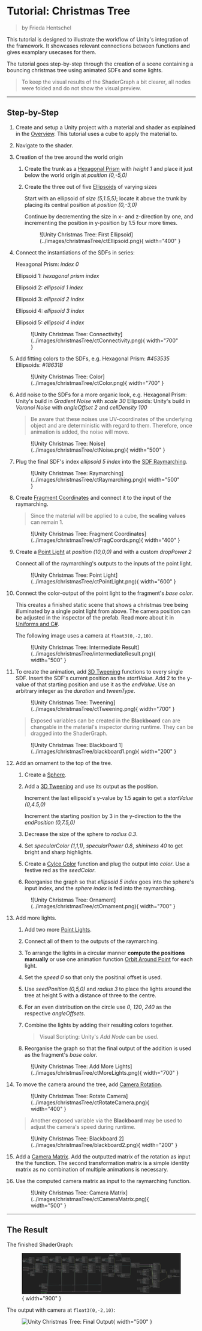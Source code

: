 <div class="container">
    <h1 class="main-heading">Tutorial: Christmas Tree</h1>
    <blockquote class="author">by Frieda Hentschel</blockquote>
</div>

This tutorial is designed to illustrate the workflow of Unity's integration of the framework. It showcases relevant connections between functions and gives examplary usecases for them. 

The tutorial goes step-by-step through the creation of a scene containing a bouncing christmas tree using animated SDFs and some lights.

> To keep the visual results of the ShaderGraph a bit clearer, all nodes were folded and do not show the visual preview.

---

## Step-by-Step

1. Create and setup a Unity project with a material and shader as explained in the [Overview](../../unity.md). This tutorial uses a cube to apply the material to.
2. Navigate to the shader.
3. Creation of the tree around the world origin
    1. Create the trunk as a [Hexagonal Prism](../sdfs/hexPrism.md) with *height 1* and place it just below the world origin at *position (0,-5,0)*
    2. Create the three out of five [Ellipsoids](../sdfs/ellipsoid.md) of varying sizes
   
        Start with an ellipsoid of *size (5,1.5,5)*; locate it above the trunk by placing its central position at *position (0,-3,0)*
   
        Continue by decrementing the size in x- and z-direction by one, and incrementing the position in y-position by 1.5 four more times.

        <figure markdown="span">
            ![Unity Christmas Tree: First Ellipsoid](../images/christmasTree/ctEllipsoid.png){ width="400" }
        </figure>

4. Connect the instantiations of the SDFs in series:

    Hexagonal Prism: *index 0*

    Ellipsoid 1: *hexagonal prism index* 

    Ellipsoid 2: *ellipsoid 1 index*

    Ellipsoid 3: *ellipsoid 2 index*

    Ellipsoid 4: *ellipsoid 3 index*
    
    Ellipsoid 5: *ellipsoid 4 index*

    <figure markdown="span">
        ![Unity Christmas Tree: Connectivity](../images/christmasTree/ctConnectivity.png){ width="700" }
    </figure>

5. Add fitting colors to the SDFs, e.g.
    Hexagonal Prism: *#453535*
    Ellipsoids: *#18631B*

    <figure markdown="span">
        ![Unity Christmas Tree: Color](../images/christmasTree/ctColor.png){ width="700" }
    </figure>

6. Add noise to the SDFs for a more organic look, e.g.
    Hexagonal Prism: Unity's build in *Gradient Noise* with *scale 30*
    Ellipsoids: Unity's build in *Voronoi Noise* with *angleOffset 2* and *cellDensity 100*

    > Be aware that these noises use UV-coordinates of the underlying object and are deterministic with regard to them. Therefore, once animation is added, the noise will move.

    <figure markdown="span">
        ![Unity Christmas Tree: Noise](../images/christmasTree/ctNoise.png){ width="500" }
    </figure>

7. Plug the final SDF's index *ellipsoid 5 index* into the [SDF Raymarching](../sdfs/raymarching.md). 

    <figure markdown="span">
        ![Unity Christmas Tree: Raymarching](../images/christmasTree/ctRaymarching.png){ width="500" }
    </figure>

8. Create [Fragment Coordinates](../basics/fragCoords.md) and connect it to the input of the raymarching.
   
    > Since the material will be applied to a cube, the **scaling values** can remain 1.

    <figure markdown="span">
        ![Unity Christmas Tree: Fragment Coordinates](../images/christmasTree/ctFragCoords.png){ width="400" }
    </figure>

9. Create a [Point Light](../lighting/pointLight.md) at *position (10,0,0)* and with a custom *dropPower 2*
   
    Connect all of the raymarching's outputs to the inputs of the point light.

    <figure markdown="span">
        ![Unity Christmas Tree: Point Light](../images/christmasTree/ctPointLight.png){ width="600" }
    </figure>

10. Connect the color-output of the point light to the fragment's *base color*.
    
    This creates a finished static scene that shows a christmas tree being illuminated by a single point light from above. The camera position can be adjusted in the inspector of the prefab. Read more about it in [Uniforms and C#](../uniformsAndCs.md). 
    
    The following image uses a camera at `float3(0,-2,10)`.

    <figure markdown="span">
        ![Unity Christmas Tree: Intermediate Result](../images/christmasTree/intermediateResult.png){ width="500" }
    </figure>

11. To create the animation, add [3D Tweening](../animations/tweening.md) functions to every single SDF. Insert the SDF's current position as the *startValue*. Add 2 to the y-value of that starting position and use it as the *endValue*. Use an arbitrary integer as the *duration* and *tweenType*.

    <figure markdown="span">
        ![Unity Christmas Tree: Tweening](../images/christmasTree/ctTweening.png){ width="700" }
    </figure>

    > Exposed variables can be created in the **Blackboard** can are changable in the material's inspector during runtime. They can be dragged into the ShaderGraph.

    <figure markdown="span">
        ![Unity Christmas Tree: Blackboard 1](../images/christmasTree/blackboard1.png){ width="200" }
    </figure>

12. Add an ornament to the top of the tree.
    1. Create a [Sphere](../sdfs/sphere.md).
    2. Add a [3D Tweening](../animations/tweening.md) and use its output as the position.

        Increment the last ellipsoid's y-value by 1.5 again to get a *startValue (0,4.5,0)* 

        Increment the starting position by 3 in the y-direction to the the *endPosition (0,7.5,0)*

    3. Decrease the size of the sphere to *radius 0.3*.
    4. Set *specularColor (1,1,1)*, *specularPower 0.8*, *shininess 40* to get bright and sharp highlights.
    5. Create a [Cylce Color](../animations/colorAnimation.md) function and plug the output into *color*. Use a festive red as the *seedColor*.
    6. Reorganise the graph so that *ellipsoid 5 index* goes into the sphere's input index, and the *sphere index* is fed into the raymarching.

    <figure markdown="span">
        ![Unity Christmas Tree: Ornament](../images/christmasTree/ctOrnament.png){ width="700" }
    </figure>

13. Add more lights.
    1. Add two more [Point Lights](../lighting/pointLight.md).
    2. Connect all of them to the outputs of the raymarching. 
    3. To arrange the lights in a circular manner **compute the positions manually** or use one animation function [Orbit Around Point](../animations/orbitObject.md) for each light.
    4. Set the *speed 0* so that only the positinal offset is used.
    5. Use *seedPosition (0,5,0)* and *radius 3* to place the lights around the tree at height 5 with a distance of three to the centre.
    6. For an even distribution on the circle use *0*, *120*, *240* as the respective *angleOffsets*. 
    7. Combine the lights by adding their resulting colors together. 

       > Visual Scripting: Unity's *Add Node* can be used. 
    
    8. Reorganise the graph so that the final output of the addition is used as the fragment's *base color*.

    <figure markdown="span">
        ![Unity Christmas Tree: Add More Lights](../images/christmasTree/ctMoreLights.png){ width="700" }
    </figure>

14. To move the camera around the tree, add [Camera Rotation](../camera/cameraRotation.md).

    <figure markdown="span">
        ![Unity Christmas Tree: Rotate Camera](../images/christmasTree/ctRotateCamera.png){ width="400" }
    </figure>

    > Another exposed variable via the **Blackboard** may be used to adjust the camera's speed during runtime.

    <figure markdown="span">
        ![Unity Christmas Tree: Blackboard 2](../images/christmasTree/blackboard2.png){ width="200" }
    </figure>

15. Add a [Camera Matrix](../camera/cameraMatrix.md). Add the outputted matrix of the rotation as input the the function. The second transformation matrix is a simple identity matrix as no combination of multiple animations is necessary. 
16. Use the computed camera matrix as input to the raymarching function.
    
    <figure markdown="span">
        ![Unity Christmas Tree: Camera Matrix](../images/christmasTree/ctCameraMatrix.png){ width="500" }
    </figure>

--- 

## The Result

The finished ShaderGraph:
    <figure markdown="span">
    ![Unity Christmas Tree: Final ShaderGraph](../images/christmasTree/christmasTree.png){ width="900" }
    </figure>

The output with camera at `float3(0,-2,10)`:
    <figure markdown="span">
    ![Unity Christmas Tree: Final Output](../images/christmasTree/finalResult.gif){ width="500" }
    </figure>
